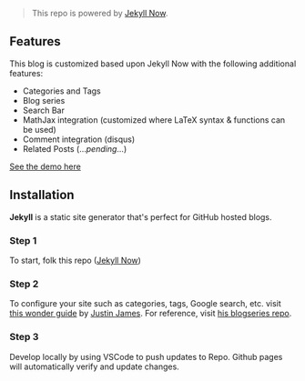 > This repo is powered by [Jekyll Now](https://github.com/barryclark/jekyll-now).

## Features

This blog is customized based upon Jekyll Now with the following additional features:

- Categories and Tags
- Blog series
- Search Bar
- MathJax integration (customized where LaTeX syntax & functions can be used)
- Comment integration (disqus)
- Related Posts (...*pending*...)

[See the demo here](https://thanhqtran.github.io)

## Installation

**Jekyll** is a static site generator that's perfect for GitHub hosted blogs.

### Step 1

To start, folk this repo ([Jekyll Now](https://github.com/barryclark/jekyll-now))

### Step 2

To configure your site such as categories, tags, Google search, etc. 
visit [this wonder guide](https://digitaldrummerj.me/blogging-on-github-part-1-getting-started/?fbclid=IwAR0KH2V54ufXkwIILC0vOsMfnzOA_jr57yJGhIRVTeZot94yW9Uet0rWdhc) by [Justin James](https://digitaldrummerj.me/about/).
For reference, visit [his blogseries repo](https://github.com/digitaldrummerj/jekyllforblogseries).

### Step 3

Develop locally by using VSCode to push updates to Repo. Github pages will automatically verify and update changes. 